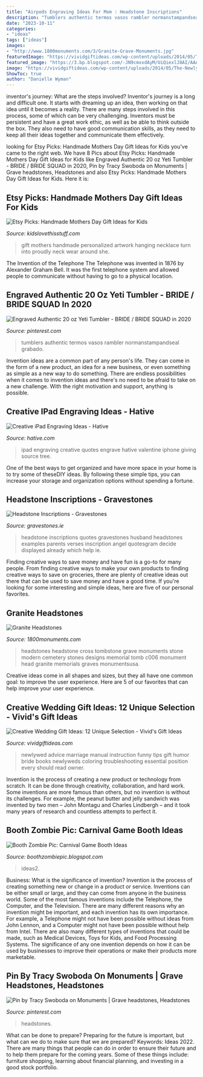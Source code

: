 ```yaml
---
title: "Airpods Engraving Ideas For Mom : Headstone Inscriptions"
description: "Tumblers authentic termos vasos rambler normanstampandseal grabado"
date: "2023-10-11"
categories:
- "ideas"
tags: ["ideas"]
images:
- "http://www.1800monuments.com/3/Granite-Grave-Monuments.jpg"
featuredImage: "https://vividgiftideas.com/wp-content/uploads/2014/05/The-Newlyweds-Instruction-Manual-Essential-Information-Troubleshooting-Tips-and-Advice-for-the-First-Year-of-Marriage-Owners-and-Instruction-Manual-Paperback.jpg"
featured_image: "https://3.bp.blogspot.com/-JN9cmxxdAyM/UiQiexlJ8AI/AAAAAAAAAkE/xI9xUSEzmXY/s1600/Carnival-Game-Booth-Ideas2.jpg"
image: "https://vividgiftideas.com/wp-content/uploads/2014/05/The-Newlyweds-Instruction-Manual-Essential-Information-Troubleshooting-Tips-and-Advice-for-the-First-Year-of-Marriage-Owners-and-Instruction-Manual-Paperback.jpg"
ShowToc: true
author: "Danielle Wyman"
---
```



inventor's journey: What are the steps involved?
Inventor's journey is a long and difficult one. It starts with dreaming up an idea, then working on that idea until it becomes a reality. There are many steps involved in this process, some of which can be very challenging. Inventors must be persistent and have a great work ethic, as well as be able to think outside the box. They also need to have good communication skills, as they need to keep all their ideas together and communicate them effectively.

	

		
looking for Etsy Picks: Handmade Mothers Day Gift Ideas for Kids you've came to the right web. We have 8 Pics about Etsy Picks: Handmade Mothers Day Gift Ideas for Kids like Engraved Authentic 20 oz Yeti Tumbler - BRIDE / BRIDE SQUAD in 2020, Pin by Tracy Swoboda on Monuments | Grave headstones, Headstones and also Etsy Picks: Handmade Mothers Day Gift Ideas for Kids. Here it is:
		
    
## Etsy Picks: Handmade Mothers Day Gift Ideas For Kids

<img loading=lazy src="http://kidslovethisstuff.com/wp-content/uploads/2016/04/Handmade-mothers-day-gift-ideas-personalized-wall-hanging.jpg" onerror="this.onerror=null;this.src='https://tse3.mm.bing.net/th?id=OIP.pKcRb6jc7hVvTsivA6ATMQHaHa&amp;pid=15.1';" alt="Etsy Picks: Handmade Mothers Day Gift Ideas for Kids">

_Source: kidslovethisstuff.com_

>gift mothers handmade personalized artwork hanging necklace turn into proudly neck wear around she. 

	

The Invention of the Telephone
The Telephone was invented in 1876 by Alexander Graham Bell. It was the first telephone system and allowed people to communicate without having to go to a physical location.

    
## Engraved Authentic 20 Oz Yeti Tumbler - BRIDE / BRIDE SQUAD In 2020

<img loading=lazy src="https://i.pinimg.com/736x/06/f1/b9/06f1b9efe69bde53a1604647bed7e2ae.jpg" onerror="this.onerror=null;this.src='https://tse4.mm.bing.net/th?id=OIP.sIU7kNHT1DQ886NHPLik-AHaJ3&amp;pid=15.1';" alt="Engraved Authentic 20 oz Yeti Tumbler - BRIDE / BRIDE SQUAD in 2020">

_Source: pinterest.com_

>tumblers authentic termos vasos rambler normanstampandseal grabado. 

	

Invention ideas are a common part of any person's life. They can come in the form of a new product, an idea for a new business, or even something as simple as a new way to do something. There are endless possibilities when it comes to invention ideas and there's no need to be afraid to take on a new challenge. With the right motivation and support, anything is possible.

    
## Creative IPad Engraving Ideas - Hative

<img loading=lazy src="https://hative.com/wp-content/uploads/2015/05/ipad-engraving-ideas/18-ipad-engraving-ideas.jpg" onerror="this.onerror=null;this.src='https://tse2.mm.bing.net/th?id=OIP.jb7b4VwhkkTsxYqeI0ygpQHaFj&amp;pid=15.1';" alt="Creative iPad Engraving Ideas - Hative">

_Source: hative.com_

>ipad engraving creative quotes engrave hative valentine iphone giving source tree. 

	

One of the best ways to get organized and have more space in your home is to try some of theseDIY ideas. By following these simple tips, you can increase your storage and organization options without spending a fortune.

    
## Headstone Inscriptions - Gravestones

<img loading=lazy src="https://gravestones.ie/wp-content/uploads/2015/02/Guardian Angel Headstone_1.jpg" onerror="this.onerror=null;this.src='https://tse2.mm.bing.net/th?id=OIP.78cGwqF1u17xk7kjfgbwrQHaGQ&amp;pid=15.1';" alt="Headstone Inscriptions - Gravestones">

_Source: gravestones.ie_

>headstone inscriptions quotes gravestones husband headstones examples parents verses inscription angel quotesgram decide displayed already which help ie. 

	

Finding creative ways to save money and have fun is a go-to for many people. From finding creative ways to make your own products to finding creative ways to save on groceries, there are plenty of creative ideas out there that can be used to save money and have a good time. If you're looking for some interesting and simple ideas, here are five of our personal favorites.

    
## Granite Headstones

<img loading=lazy src="http://www.1800monuments.com/3/Granite-Grave-Monuments.jpg" onerror="this.onerror=null;this.src='https://tse2.mm.bing.net/th?id=OIP.x1J_sNPcsCj7rSYjqjlmawHaH_&amp;pid=15.1';" alt="Granite Headstones">

_Source: 1800monuments.com_

>headstones headstone cross tombstone grave monuments stone modern cemetery stones designs memorial tomb c006 monument head granite memorials graves monumentsusa. 

	

Creative ideas come in all shapes and sizes, but they all have one common goal: to improve the user experience. Here are 5 of our favorites that can help improve your user experience.

    
## Creative Wedding Gift Ideas: 12 Unique Selection - Vivid&#039;s Gift Ideas

<img loading=lazy src="https://vividgiftideas.com/wp-content/uploads/2014/05/The-Newlyweds-Instruction-Manual-Essential-Information-Troubleshooting-Tips-and-Advice-for-the-First-Year-of-Marriage-Owners-and-Instruction-Manual-Paperback.jpg" onerror="this.onerror=null;this.src='https://tse2.mm.bing.net/th?id=OIP.ncZMKURtG-74NU0kfhhx7AAAAA&amp;pid=15.1';" alt="Creative Wedding Gift Ideas: 12 Unique Selection - Vivid&#039;s Gift Ideas">

_Source: vividgiftideas.com_

>newlywed advice marriage manual instruction funny tips gift humor bride books newlyweds coloring troubleshooting essential position every should read owner. 

	

Invention is the process of creating a new product or technology from scratch. It can be done through creativity, collaboration, and hard work. Some inventions are more famous than others, but no invention is without its challenges. For example, the peanut butter and jelly sandwich was invented by two men – John Montagu and Charles Lindbergh – and it took many years of research and countless attempts to perfect it.

    
## Booth Zombie Pic: Carnival Game Booth Ideas

<img loading=lazy src="https://3.bp.blogspot.com/-JN9cmxxdAyM/UiQiexlJ8AI/AAAAAAAAAkE/xI9xUSEzmXY/s1600/Carnival-Game-Booth-Ideas2.jpg" onerror="this.onerror=null;this.src='https://tse2.mm.bing.net/th?id=OIP.-SzQw5VqDh2gv68mvbqRwwHaEK&amp;pid=15.1';" alt="Booth Zombie Pic: Carnival Game Booth Ideas">

_Source: boothzombiepic.blogspot.com_

>ideas2. 

	

Business: What is the significance of invention?
Invention is the process of creating something new or change in a product or service. Inventions can be either small or large, and they can come from anyone in the business world. Some of the most famous inventions include the Telephone, the Computer, and the Television. There are many different reasons why an invention might be important, and each invention has its own importance. For example, a Telephone might not have been possible without ideas from John Lennon, and a Computer might not have been possible without help from Intel. 
There are also many different types of inventions that could be made, such as Medical Devices, Toys for Kids, and Food Processing Systems. The significance of any one invention depends on how it can be used by businesses to improve their operations or make their products more marketable.

    
## Pin By Tracy Swoboda On Monuments | Grave Headstones, Headstones

<img loading=lazy src="https://i.pinimg.com/736x/65/77/91/657791f0e020cf41414a949df6c2dc61.jpg" onerror="this.onerror=null;this.src='https://tse4.mm.bing.net/th?id=OIP.DOQhnp4UYPUYQWzQEYW0tgHaE8&amp;pid=15.1';" alt="Pin by Tracy Swoboda on Monuments | Grave headstones, Headstones">

_Source: pinterest.com_

>headstones. 

	

What can be done to prepare?
Preparing for the future is important, but what can we do to make sure that we are prepared? Keywords: Ideas 2022. There are many things that people can do in order to ensure their future and to help them prepare for the coming years. Some of these things include: furniture shopping, learning about financial planning, and investing in a good stock portfolio.

